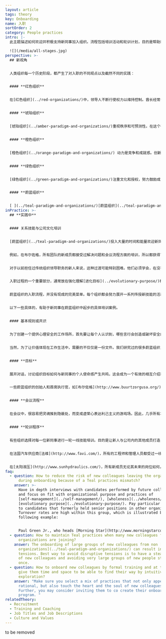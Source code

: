 ```yaml
---
layout: article
tags: theory
key: Onboarding
name: 入职
sortOrder: 2
category: People practices
intro: |-
  此主题描述如何欢迎并积极支持新同事加入组织。流程包括培训活动和轮训计划，目的是帮助新加入者成功地融入组织及其文化。

  ![](/media/all-stages.jpg)
perspective: >-
  ## 新视角


  人类组织每一个历史阶段，都产生了对入职的不同观点以及截然不同的实践：


  #### **红色组织**


  在[红色组织](../red-organizations/)中，领导人不断行使权力以维持控制。酋长经常让家人和亲信顾问簇拥在左右，通过分享战利品来换取他们的忠诚。入职过程通常包括对领导者宣誓忠诚的仪式。传达关于领导者权力的一系列神话故事，也是入职过程的一部分。


  #### **琥珀组织**


  [琥珀组织](../amber-paradigm-and-organizations/)重视秩序和可预测性。在这个有明确岗位和责任定义的等级体系中，每个人都有固定的位置。入职过程聚焦于学习目标岗位的要求和期望。这通常意味着教育新人忽略个人的需要和感受，只求对公司有利。认为人们应该遵守规则，呆在自己的“盒子”里。


  #### **橙色组织**


  [橙色组织](../orange-paradigm-and-organizations/) 动力是竞争和成就感。创新是保持领先的关键。入职流程通常注重功能。虽然也可能会收到一些关于公司历史、使命宣言和价值观的宣传册，也可能会有一个两小时的会议，由一位高级领导谈论这些话题。但大多数情况下，第一步通常很俗：签署一些合同，找一张桌子和电脑，分配新人进入公司网络的密码。一旦准备好后，新成员就必须努力去在顶头上司的日程上获得时间安排，以便得到关于具体任务内容的指导。


  #### **绿色组织**


  [绿色组织](../green-paradigm-and-organizations/)注重文化和授权，努力鼓励成员的积极性。管理者入职培训的一个重要方面是培训公仆式领导方法和技能。由管理者在欢迎新成员加入公司流程中，扮演着重要角色，帮助新人了解企业文化。入职培训通常是关于社区建设，并以开放的方式介绍认识新家庭。


  #### **蔚蓝组织**


  [ ](../teal-paradigm-and-organizations/)[蔚蓝组织](../teal-paradigm-and-organizations/)蔚蓝组织投入大量时间和精力迎接和培训新同事。通常包括让新人学习新的同事关系技巧，理解自我管理在实践中的意义，并且实施轮训计划。这些活动培训组织内通用的技能，并为新同事提供一个结识各类同事的机会。此外，还会向新人介绍[自我管理](../self-management/), [完整人性](../wholeness/)和[进化目标](../evolutionary-purpose/)的实践流程，邀请他们沉思，如何将自己的使命感以及兴趣和专长，融入组织的目标和活动。
inPractice: >-
  ## **实践中**


  #### 关系技能与公司文化培训


  [蔚蓝组织](../teal-paradigm-and-organizations/)投入大量的时间和能量欢迎新同事。入职的最初几天和几周至关重要，这期间帮助新人理解这个与往常非常不同的崭新类型的工作场所。入职过程的核心是通过某种形式的培训，帮助新同事了解并适应所加入的新环境。


  例如，在布尔佐格，所有团队的新成员都接受过解决问题和会议流程方面的培训，所以都获得了在没有老板负责的情况下，在团队中自主运作的能力。[海利根菲尔德](http://www.heiligenfeld.com/)的所有新成员都要经历六个培训模块，其中包括“自我控制”和“应对失败”等主题。[晨星](http://www.morningstarco.com/)的所有新人都参加一个关于[自我管理](../self-management/)的基础知识研讨会。


  对于以前担任过传统组织领导职务的新人来说，这种过渡可能特别困难。他们必须学会，在没有任何可供指挥和控制的各种资源（部下）可依靠的情况下，如何完成任务。


  入职过程的一个重要部分，通常放在强化理解[进化目标](../evolutionary-purpose/)概念上。鼓励新成员表达自己的个人意愿，确认个人目标和公司目标有何共鸣，并鼓励新人学会一些技巧，支撑个人和组织相互支持和滋养。


  蔚蓝组织的入职流程，并没有现成的完美菜单。每个组织都会努力展开一系列传授新技能的活动，并在此过程中触动加入者的心灵。最佳做法是请成员，特别是新成员，共同定义和创建他们自己的入职流程计划和活动。


  以下一些具体的，有助于新同事在蔚蓝组织中起步的具体培训案例。


  #### 基本规则或共识


  为了创建一个提供心理安全的工作场所，首先要让每个人认识到，哪些言行会创造或破坏安全的工作环境。蔚蓝组织花了大量的时间和精力，培训每个人了解一些能支持健康而有成效协作关系的基本规则或共识。这些基本规则是组织[文化与价值观](../culture-and-values/) 的具体应用。一些组织最终将这些内容归档在一份纲领性文件中。


  当然，为了让价值体现在工作生活中，需要的不仅仅是一份文件。我们研究过的很多蔚蓝组织，都选择从起点做起：作为入职培训的一部分，所有新成员都被邀请参加一个关于公司价值观和基本原则的培训课程，这有助于在整个组织中创建共同的参考准绳和共同语言。这些基本规则和价值观会定期重温，以确保其最好地反映和服务于组织的发展目标。


  #### **目标**


  展开对话，讨论组织目标如何与新同事的个人使命感产生共鸣，这会成为一个有效的相互介绍和了解的过程。我们认为[蔚蓝组织](../teal-paradigm-and-organizations/)具有其本身的生命和方向感。所以不会像传统做法那样试图预测和控制组织的未来，而是邀请组织成员努力倾听并理解：组织到底想要成为什么样子（目标愿景）。通过理解组织的进化目的，帮助新人找到途径，在实现个人使命的同时也为组织目标做出贡献。


  一些蔚蓝组织的创始人和首席执行官，如[布尔佐格](http://www.buurtzorgusa.org/)的Jos de Blok和[巴塔哥尼亚](http://eu.patagonia.com/enGB/home)的Yvon Chouinard都发现这个入职目标印证模块非常重要，以至于他们都选择亲自参加每一次培训课程。


  #### **会议流程**


  在会议中，很容易把灵魂推到隐蔽处，而变成虚荣心表达利己主义的游戏场。因此，几乎所有本文取样过的[蔚蓝组织](../teal-paradigm-and-organizations/)都制定了具体的会议流程，致力于帮助参与者控制他们的自我，并在一个完整性（个人与集体的完整人性）的层面相互交流。对于新成员来说，重要的是要了解静默和结构化决策等新的方法。这有助于新人获得为高效会议作出贡献的能力。


  #### **轮训程序**


  有些组织选择对每一位新同事进行一轮一线技能培训。目的是让新人与公司内的其他成员打造关系，并帮助新人形成对公司运营方式的理解。这种理解能帮助新人更有效地提出新的想法和建议。


  在法国汽车供应商[法维](http://www.favi.com/)，所有的工程师和管理人员都受过一线培训，至少能在车间操作一台机器。这帮助建立社区氛围，让每个人都能在赶工旺盛，到基层车间提供帮助。


  在[太阳液压](http://www.sunhydraulics.com/)，所有新成员无论其未来的岗位如何，都会从“制造之旅”开始上岗。这种方法有助于在整个组织中建立互相理解和社区意识。经过这一过程，新人得到机会扮演了（与应聘岗位）不同的角色。
faq:
  - question: How to reduce the risk of new colleagues leaving the organization
      during onboarding because of a Teal practices mismatch?
    answer: >-
      Have in depth interviews with candidates performed by future colleagues
      and focus on fit with organizational purpose and practices of
      [self-management](../self-management/), [wholeness](../wholeness/) and
      [evolutionary purpose](../evolutionary-purpose/). Pay particular attention
      to candidates that formerly held senior positions in other organizations.
      Turnover rates are high within this group, which is illustrated by the
      following example:


      Paul Green Jr., who heads [Morning Star](http://www.morningstarco.com/)’s Self-Management Institute, estimates that close to 50 percent of people who formerly had senior positions in other organizations (VP levels or above) end up leaving the organization after a year or two “because they have a hard time adapting to a system where they can’t play God".
  - question: How to maintain Teal practices when many new colleagues from non teal
      organizations are joining?
    answer: The onboarding of large groups of new colleagues from non [Teal
      organizations](../teal-paradigm-and-organizations/) can result in
      tensions. Best way to avoid disruptive tensions is to have a steady intake
      of new colleagues and avoiding very large groups of new people starting at
      once.
  - question: How to onboard new colleagues by formal training and at the same time
      give them time and space to be able to find their way by intuitive
      exploration?
    answer: "Make sure you select a mix of practices that not only appeal to the
      rational, but also touch the heart and the soul of new colleagues.
      Further, you may consider inviting them to co create their onboarding
      program. "
relatedTheory:
  - Recruitment
  - Training and Coaching
  - Job Titles and Job Descriptions
  - Culture and Values
---
```

to be removed